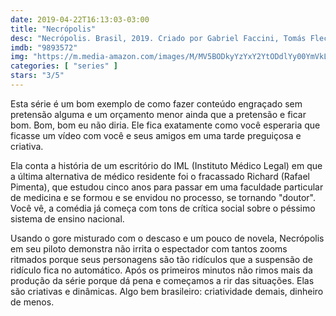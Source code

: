 ```yaml
---
date: 2019-04-22T16:13:03-03:00
title: "Necrópolis"
desc: "Necrópolis. Brasil, 2019. Criado por Gabriel Faccini, Tomás Fleck, Tiago Rezende. Com Joana Kannenberg, Eduardo Mendonça, Rafael Pimenta."
imdb: "9893572"
img: "https://m.media-amazon.com/images/M/MV5BODkyYzYxY2YtODdlYy00YmVkLWI4YzYtNjRhYThhNTIzN2NhXkEyXkFqcGdeQXVyNTAzOTIwMjg@._V1_SX101_CR0,0,101,150_.jpg"
categories: [ "series" ]
stars: "3/5"
---
```

Esta série é um bom exemplo de como fazer conteúdo engraçado sem pretensão alguma e um orçamento menor ainda que a pretensão e ficar bom. Bom, bom eu não diria. Ele fica exatamente como você esperaria que ficasse um vídeo com você e seus amigos em uma tarde preguiçosa e criativa.

Ela conta a história de um escritório do IML (Instituto Médico Legal) em que a última alternativa de médico residente foi o fracassado Richard (Rafael Pimenta), que estudou cinco anos para passar em uma faculdade particular de medicina e se formou e se envidou no processo, se tornando "doutor". Você vê, a comédia já começa com tons de crítica social sobre o péssimo sistema de ensino nacional.

Usando o gore misturado com o descaso e um pouco de novela, Necrópolis em seu piloto demonstra não irrita o espectador com tantos zooms ritmados porque seus personagens são tão ridículos que a suspensão de ridículo fica no automático. Após os primeiros minutos não rimos mais da produção da série porque dá pena e começamos a rir das situações. Elas são criativas e dinâmicas. Algo bem brasileiro: criatividade demais, dinheiro de menos.
